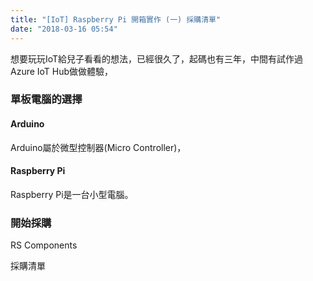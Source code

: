 ```yaml
---
title: "[IoT] Raspberry Pi 開箱實作 (一) 採購清單"
date: "2018-03-16 05:54"
---
```


想要玩玩IoT給兒子看看的想法，已經很久了，起碼也有三年，中間有試作過Azure IoT Hub做做體驗，

### 單板電腦的選擇

#### Arduino

Arduino屬於微型控制器(Micro Controller)，

#### Raspberry Pi

Raspberry Pi是一台小型電腦。

### 開始採購

RS Components



採購清單
